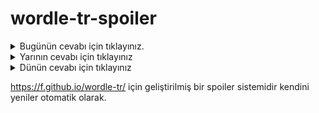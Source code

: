 # wordle-tr-spoiler

<details>
  <summary>Bugünün cevabı için tıklayınız.</summary>
  <br>
    <b> frenk </b>
</details>

<details>
  <summary>Yarının cevabı için tıklayınız</summary>
  <br>
   <b> gayri </b>
</details>

<details>
  <summary>Dünün cevabı için tıklayınız </summary>
  <br>
  <b> tünel </b>
</details>

https://f.github.io/wordle-tr/ için geliştirilmiş bir spoiler sistemidir kendini yeniler otomatik olarak.


